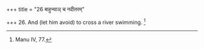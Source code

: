 +++
title = "26 बाहुभ्याञ् च नदीतरम्"

+++
26. And (let him avoid) to cross a river swimming. [^7] 


[^7]:  Manu IV, 77.
